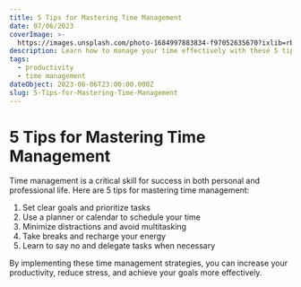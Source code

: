```yaml
---
title: 5 Tips for Mastering Time Management
date: 07/06/2023
coverImage: >-
  https://images.unsplash.com/photo-1684997883834-f97052635670?ixlib=rb-4.0.3&ixid=M3wxMjA3fDB8MHxwaG90by1wYWdlfHx8fGVufDB8fHx8fA%3D%3D&auto=format&fit=crop&w=1470&q=80
description: Learn how to manage your time effectively with these 5 tips.
tags:
  - productivity
  - time management
dateObject: 2023-06-06T23:00:00.000Z
slug: 5-Tips-for-Mastering-Time-Management
---
```


# 5 Tips for Mastering Time Management

Time management is a critical skill for success in both personal and
professional life. Here are 5 tips for mastering time management:

1. Set clear goals and prioritize tasks
2. Use a planner or calendar to schedule your time
3. Minimize distractions and avoid multitasking
4. Take breaks and recharge your energy
5. Learn to say no and delegate tasks when necessary

By implementing these time management strategies, you can increase your
productivity, reduce stress, and achieve your goals more effectively.
